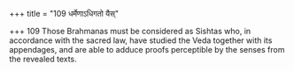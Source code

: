 +++
title = "109 धर्मेणाऽधिगतो यैस्"

+++
109	Those Brahmanas must be considered as Sishtas who, in accordance with the sacred law, have studied the Veda together with its appendages, and are able to adduce proofs perceptible by the senses from the revealed texts.